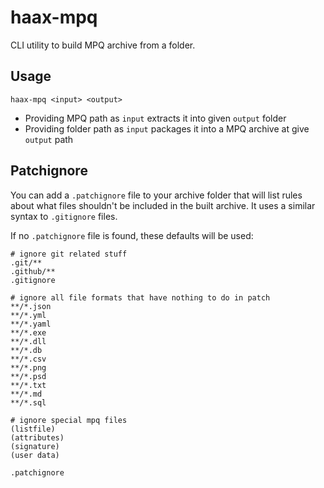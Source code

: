 # haax-mpq

CLI utility to build MPQ archive from a folder.

## Usage

```
haax-mpq <input> <output>
```

- Providing MPQ path as `input` extracts it into given `output` folder
- Providing folder path as `input` packages it into a MPQ archive at give `output` path

## Patchignore

You can add a `.patchignore` file to your archive folder that will list rules about what files shouldn't be included in the built archive. It uses a similar syntax to `.gitignore` files.

If no `.patchignore` file is found, these defaults will be used:

```
# ignore git related stuff
.git/**
.github/**
.gitignore

# ignore all file formats that have nothing to do in patch
**/*.json
**/*.yml
**/*.yaml
**/*.exe
**/*.dll
**/*.db
**/*.csv
**/*.png
**/*.psd
**/*.txt
**/*.md
**/*.sql

# ignore special mpq files
(listfile)
(attributes)
(signature)
(user data)

.patchignore
```
